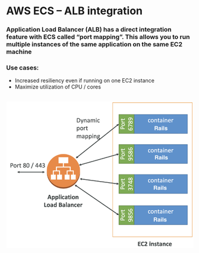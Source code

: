 # AWS ECS – ALB integration

### Application Load Balancer (ALB) has a direct integration feature with ECS called “port mapping”. This allows you to run multiple instances of the same application on the same EC2 machine
### Use cases:
- Increased resiliency even if running on one EC2 instance
- Maximize utilization of CPU / cores

<br>

<div style="text-align:center"><img src="images/ecs_alb.png" /></div>
